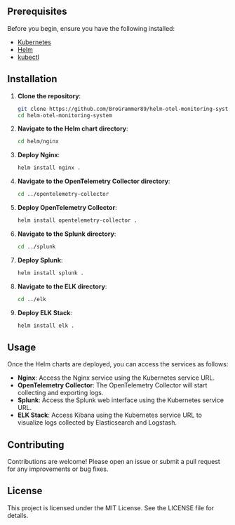 
## Prerequisites

Before you begin, ensure you have the following installed:

- [Kubernetes](https://kubernetes.io/docs/setup/)
- [Helm](https://helm.sh/docs/intro/install/)
- [kubectl](https://kubernetes.io/docs/tasks/tools/install-kubectl/)

## Installation

1. **Clone the repository**:

    ```sh
    git clone https://github.com/BroGrammer89/helm-otel-monitoring-system.git
    cd helm-otel-monitoring-system
    ```

2. **Navigate to the Helm chart directory**:

    ```sh
    cd helm/nginx
    ```

3. **Deploy Nginx**:

    ```sh
    helm install nginx .
    ```

4. **Navigate to the OpenTelemetry Collector directory**:

    ```sh
    cd ../opentelemetry-collector
    ```

5. **Deploy OpenTelemetry Collector**:

    ```sh
    helm install opentelemetry-collector .
    ```

6. **Navigate to the Splunk directory**:

    ```sh
    cd ../splunk
    ```

7. **Deploy Splunk**:

    ```sh
    helm install splunk .
    ```

8. **Navigate to the ELK directory**:

    ```sh
    cd ../elk
    ```

9. **Deploy ELK Stack**:

    ```sh
    helm install elk .
    ```

## Usage

Once the Helm charts are deployed, you can access the services as follows:

- **Nginx**: Access the Nginx service using the Kubernetes service URL.
- **OpenTelemetry Collector**: The OpenTelemetry Collector will start collecting and exporting logs.
- **Splunk**: Access the Splunk web interface using the Kubernetes service URL.
- **ELK Stack**: Access Kibana using the Kubernetes service URL to visualize logs collected by Elasticsearch and Logstash.

## Contributing

Contributions are welcome! Please open an issue or submit a pull request for any improvements or bug fixes.

## License

This project is licensed under the MIT License. See the LICENSE file for details.
